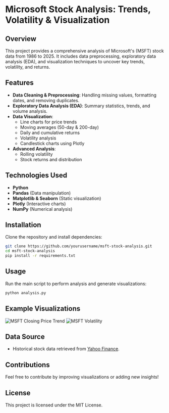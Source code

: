 # Microsoft Stock Analysis: Trends, Volatility & Visualization

## Overview
This project provides a comprehensive analysis of Microsoft's (MSFT) stock data from 1986 to 2025. It includes data preprocessing, exploratory data analysis (EDA), and visualization techniques to uncover key trends, volatility, and returns.

## Features
- **Data Cleaning & Preprocessing**: Handling missing values, formatting dates, and removing duplicates.
- **Exploratory Data Analysis (EDA)**: Summary statistics, trends, and volume analysis.
- **Data Visualization**:
  - Line charts for price trends
  - Moving averages (50-day & 200-day)
  - Daily and cumulative returns
  - Volatility analysis
  - Candlestick charts using Plotly
- **Advanced Analysis**:
  - Rolling volatility
  - Stock returns and distribution

## Technologies Used
- **Python**
- **Pandas** (Data manipulation)
- **Matplotlib & Seaborn** (Static visualization)
- **Plotly** (Interactive charts)
- **NumPy** (Numerical analysis)

## Installation
Clone the repository and install dependencies:
```bash
git clone https://github.com/yourusername/msft-stock-analysis.git
cd msft-stock-analysis
pip install -r requirements.txt
```

## Usage
Run the main script to perform analysis and generate visualizations:
```bash
python analysis.py
```

## Example Visualizations
![MSFT Closing Price Trend](images/closing_price.png)
![MSFT Volatility](images/volatility.png)

## Data Source
- Historical stock data retrieved from [Yahoo Finance](https://finance.yahoo.com/quote/MSFT/history).

## Contributions
Feel free to contribute by improving visualizations or adding new insights!

## License
This project is licensed under the MIT License.

